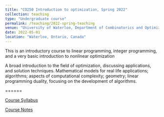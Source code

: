 ```yaml
---
title: "CO250 Introduction to optimization, Spring 2022"
collection: teaching
type: "Undergraduate course"
permalink: /teaching/2022-spring-teaching
venue: "University of Waterloo, Department of Combinatorics and Optimization"
date: 2022-05-01
location: "Waterloo, Ontario, Canada"
---
```


This is an introductory course to linear programming, integer programming, and a very basic introduction to nonlinear optimization

A broad introduction to the field of optimization, discussing applications, and solution techniques. Mathematical models for real life applications; algorithms; aspects of computational complexity; geometry; linear programming duality, focusing on the development of algorithms.

======

[Course Syllabus](https://outline.uwaterloo.ca/view/n4aszz)

[Course Notes](https://feiwang-carrot.github.io/files/CO250NotesS22.pdf)

